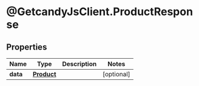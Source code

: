 # @GetcandyJsClient.ProductResponse

## Properties

Name | Type | Description | Notes
------------ | ------------- | ------------- | -------------
**data** | [**Product**](Product.md) |  | [optional] 



